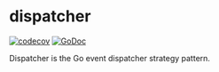 # dispatcher

[![codecov](https://codecov.io/gh/moonrhythm/dispatcher/branch/master/graph/badge.svg)](https://codecov.io/gh/moonrhythm/dispatcher)
[![GoDoc](https://godoc.org/github.com/moonrhythm/dispatcher?status.svg)](https://godoc.org/github.com/moonrhythm/dispatcher)

Dispatcher is the Go event dispatcher strategy pattern.
